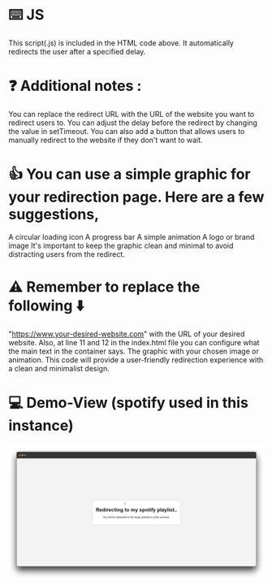 # ⌨️ JS

This script(.js) is included in the HTML code above. It automatically redirects the user after a specified delay.

# ❓ Additional notes :

You can replace the redirect URL with the URL of the website you want to redirect users to.
You can adjust the delay before the redirect by changing the value in setTimeout.
You can also add a button that allows users to manually redirect to the website if they don't want to wait.

# 👍 You can use a simple graphic for your redirection page. Here are a few suggestions,

A circular loading icon
A progress bar
A simple animation
A logo or brand image
It's important to keep the graphic clean and minimal to avoid distracting users from the redirect.

# ⚠️ Remember to replace the following ⬇️

"https://www.your-desired-website.com" with the URL of your desired website. Also, at line 11 and 12 in the index.html file you can configure what the main text in the container says.
The graphic with your chosen image or animation.
This code will provide a user-friendly redirection experience with a clean and minimalist design.

# 💻 Demo-View (spotify used in this instance)

![image](https://github.com/vornex-gh/a-neat-redirection-page/blob/main/demoview.png?raw=true)
